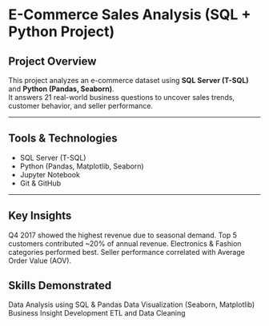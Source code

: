 # E-Commerce Sales Analysis (SQL + Python Project)

## Project Overview
This project analyzes an e-commerce dataset using **SQL Server (T-SQL)** and **Python (Pandas, Seaborn)**.  
It answers 21 real-world business questions to uncover sales trends, customer behavior, and seller performance.

---

## Tools & Technologies
- SQL Server (T-SQL)
- Python (Pandas, Matplotlib, Seaborn)
- Jupyter Notebook
- Git & GitHub

---

## Key Insights

Q4 2017 showed the highest revenue due to seasonal demand.
Top 5 customers contributed ~20% of annual revenue.
Electronics & Fashion categories performed best.
Seller performance correlated with Average Order Value (AOV).


## Skills Demonstrated

Data Analysis using SQL & Pandas
Data Visualization (Seaborn, Matplotlib)
Business Insight Development
ETL and Data Cleaning
